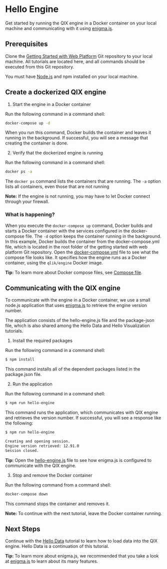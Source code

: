 # Hello Engine

Get started by running the QIX engine in a Docker container on your local machine and communicating with it using [enigma.js](https://github.com/qlik-oss/enigma.js).

## Prerequisites

Clone the [Getting Started with Web Platform](https://github.com/qlik-ea/getting-started-with-web-platform) Git repository to your local machine. All tutorials are located here, and all commands should be executed from this Git repository.  

You must have [Node.js](https://nodejs.org/en/) and npm installed on your local machine. 

## Create a dockerized QIX engine

1. Start the engine in a Docker container

Run the following command in a command shell:

```bash
docker-compose up -d
```
When you run this command, Docker builds the container and leaves it running in the background. If successful, you will see a message that creating the container is done.

2. Verify that the dockerized engine is running

Run the following command in a command shell:

```bash
docker ps -a
```

The `docker ps` command lists the containers that are running. The `-a` option lists all containers, even those that are not running 

**Note:** If the engine is not running, you may have to let Docker connect through your firewall. 

### What is happening?

When you execute the `docker-compose up` command, Docker builds and starts a Docker container with the services configured in the docker-compose file. The `-d` option keeps the container running in the background. In this example, Docker builds the container from the docker-compose.yml file, which is located in the root folder of the getting started with web platform Git repository. Open the [docker-compose.yml](https://github.com/qlik-ea/getting-started-with-web-platform/blob/master/docker-compose.yml) file to see what the compose file looks like. It
specifies how the engine runs as a Docker container, using the `qlik/engine` Docker image. 

**Tip:** To learn more about Docker compose files, see [Compose file](https://docs.docker.com/compose/compose-file/).

## Communicating with the QIX engine

To communicate with the engine in a Docker container, we use a small node.js application that uses [enigma.js](https://github.com/qlik-oss/enigma.js) to retrieve the engine version number. 

The application consists of the hello-engine.js file and the package-json file, which is also shared among the Hello Data and Hello Visualization tutorials. 

1. Install the required packages

Run the following command in a command shell:

```bash
$ npm install
```
This command installs all of the dependent packages listed in the package.json file.

2. Run the application

Run the following command in a command shell:

```bash
$ npm run hello-engine
```
This command runs the application, which communicates with QIX engine and retrieves the version number. If successful, you will see a response like the following:

```bash
$ npm run hello-engine

Creating and opening session.
Engine version retrieved: 12.91.0
Session closed.
```

**Tip:** Open the [hello-engine.js](https://github.com/qlik-ea/getting-started-with-web-platform/blob/master/src/hello-engine/hello-engine.js)
file to see how enigma.js is configured to communicate with the QIX engine.

3. Stop and remove the Docker container

Run the following command from a command shell:

```bash
docker-compose down
```

This command stops the container and removes it. 

**Note:** To continue with the next tutorial, leave the Docker container running. 

## Next Steps

Continue with the [Hello Data](./hello-data.md) tutorial to learn how to load data into the QIX engine. Hello Data is a continuation of this tutorial. 

**Tip:** To learn more about enigma.js, we recommended that you take a look at [enigma.js](https://github.com/qlik-oss/enigma.js) to learn about its many
features.
